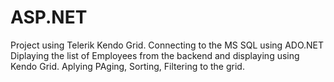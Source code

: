 # ASP.NET
Project using Telerik Kendo Grid.
Connecting to the MS SQL using ADO.NET
Diplaying the list of Employees from the backend and displaying using Kendo Grid.
Aplying PAging, Sorting, Filtering to the grid.
